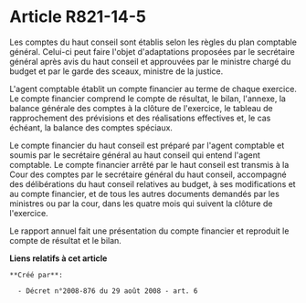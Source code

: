 # Article R821-14-5

Les comptes du haut conseil sont établis selon les règles du plan comptable général. Celui-ci peut faire l'objet
d'adaptations proposées par le secrétaire général après avis du haut conseil et approuvées par le ministre chargé du budget
et par le garde des sceaux, ministre de la justice. 

L'agent comptable établit un compte financier au terme de chaque exercice. Le compte financier comprend le compte de
résultat, le bilan, l'annexe, la balance générale des comptes à la clôture de l'exercice, le tableau de rapprochement des
prévisions et des réalisations effectives et, le cas échéant, la balance des comptes spéciaux. 

Le compte financier du haut conseil est préparé par l'agent comptable et soumis par le secrétaire général au haut conseil qui
entend l'agent comptable. Le compte financier arrêté par le haut conseil est transmis à la Cour des comptes par le secrétaire
général du haut conseil, accompagné des délibérations du haut conseil relatives au budget, à ses modifications et au compte
financier, et de tous les autres documents demandés par les ministres ou par la cour, dans les quatre mois qui suivent la
clôture de l'exercice. 

Le rapport annuel fait une présentation du compte financier et reproduit le compte de résultat et le bilan.

**Liens relatifs à cet article**

	**Créé par**:

	  - Décret n°2008-876 du 29 août 2008 - art. 6
